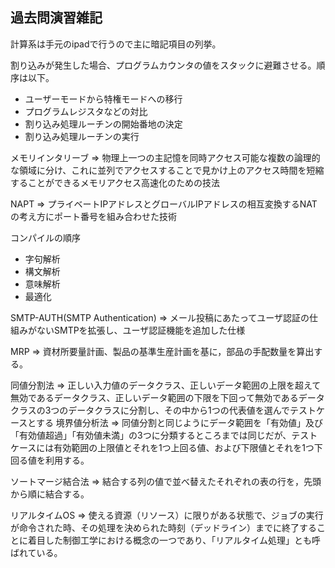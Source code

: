 ## 過去問演習雑記
計算系は手元のipadで行うので主に暗記項目の列挙。

割り込みが発生した場合、プログラムカウンタの値をスタックに避難させる。順序は以下。
- ユーザーモードから特権モードへの移行
- プログラムレジスタなどの対比
- 割り込み処理ルーチンの開始番地の決定
- 割り込み処理ルーチンの実行

メモリインタリーブ => 物理上一つの主記憶を同時アクセス可能な複数の論理的な領域に分け、これに並列でアクセスすることで見かけ上のアクセス時間を短縮することができるメモリアクセス高速化のための技法

NAPT => プライベートIPアドレスとグローバルIPアドレスの相互変換するNATの考え方にポート番号を組み合わせた技術

コンパイルの順序
- 字句解析
- 構文解析
- 意味解析
- 最適化

SMTP-AUTH(SMTP Authentication) => メール投稿にあたってユーザ認証の仕組みがないSMTPを拡張し、ユーザ認証機能を追加した仕様

MRP => 資材所要量計画、製品の基準生産計画を基に，部品の手配数量を算出する。

同値分割法 => 正しい入力値のデータクラス、正しいデータ範囲の上限を超えて無効であるデータクラス、正しいデータ範囲の下限を下回って無効であるデータクラスの3つのデータクラスに分割し、その中から1つの代表値を選んでテストケースとする
境界値分析法 => 同値分割と同じようにデータ範囲を「有効値」及び「有効値超過」「有効値未満」の3つに分類するところまでは同じだが、テストケースには有効範囲の上限値とそれを1つ上回る値、および下限値とそれを1つ下回る値を利用する。

ソートマージ結合法 => 結合する列の値で並べ替えたそれぞれの表の行を，先頭から順に結合する。

リアルタイムOS => 使える資源（リソース）に限りがある状態で、ジョブの実行が命令された時、その処理を決められた時刻（デッドライン）までに終了することに着目した制御工学における概念の一つであり、「リアルタイム処理」とも呼ばれている。